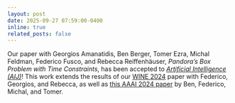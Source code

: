 ```yaml
---
layout: post
date: 2025-09-27 07:59:00-0400
inline: true
related_posts: false
---
```


Our paper with Georgios Amanatidis, Ben Berger, Tomer Ezra, Michal Feldman, Federico Fusco, and Rebecca Reiffenhäuser, *Pandora’s Box Problem with Time Constraints*, has been accepted to [*Artificial Intelligence (AIJ)*](https://aij.ijcai.org)! This work extends the results of our [WINE 2024](#WINE24) paper with Federico, Georgios, and Rebecca, as well as [this AAAI 2024 paper](https://ojs.aaai.org/index.php/AAAI/article/view/30015) by Ben, Federico, Michal, and Tomer.
